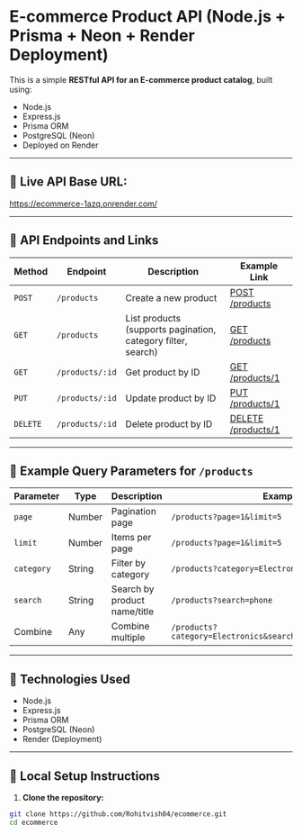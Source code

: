  # E-commerce Product API (Node.js + Prisma + Neon + Render Deployment)

This is a simple **RESTful API for an E-commerce product catalog**, built using:

- Node.js
- Express.js
- Prisma ORM
- PostgreSQL (Neon)
- Deployed on Render

---

## 📌 Live API Base URL:

https://ecommerce-1azq.onrender.com/


 

---

## 📌 API Endpoints and Links

| Method | Endpoint | Description | Example Link |
|------ |------ |---- |---- |
| `POST` | `/products` | Create a new product | [POST /products](https://your-app-name.onrender.com/products) |
| `GET` | `/products` | List products (supports pagination, category filter, search) | [GET /products](https://your-app-name.onrender.com/products) |
| `GET` | `/products/:id` | Get product by ID | [GET /products/1](https://your-app-name.onrender.com/products/1) |
| `PUT` | `/products/:id` | Update product by ID | [PUT /products/1](https://your-app-name.onrender.com/products/1) |
| `DELETE` | `/products/:id` | Delete product by ID | [DELETE /products/1](https://your-app-name.onrender.com/products/1) |

---

## 📌 Example Query Parameters for `/products`

| Parameter | Type | Description | Example |
|--- |--- |--- |--- |
| `page` | Number | Pagination page | `/products?page=1&limit=5` |
| `limit` | Number | Items per page | `/products?page=1&limit=5` |
| `category` | String | Filter by category | `/products?category=Electronics` |
| `search` | String | Search by product name/title | `/products?search=phone` |
| Combine | Any | Combine multiple | `/products?category=Electronics&search=phone&page=1&limit=5` |

---

## 📌 Technologies Used

- Node.js
- Express.js
- Prisma ORM
- PostgreSQL (Neon)
- Render (Deployment)

---

## 📌 Local Setup Instructions

1. **Clone the repository:**

```bash
git clone https://github.com/Rohitvish04/ecommerce.git
cd ecommerce
